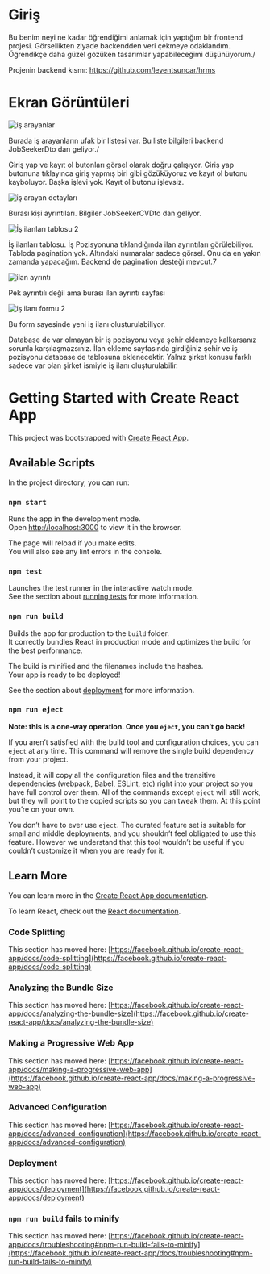 # Giriş

Bu benim neyi ne kadar öğrendiğimi anlamak için yaptığım bir frontend projesi.
Görsellikten ziyade backendden veri çekmeye odaklandım.
Öğrendikçe daha güzel gözüken tasarımlar yapabileceğimi düşünüyorum./

Projenin backend kısmı: https://github.com/leventsuncar/hrms



# Ekran Görüntüleri

![iş arayanlar](https://user-images.githubusercontent.com/80010942/124186987-c563da00-dac5-11eb-95c0-2d36f14e304d.PNG)

Burada iş arayanların ufak bir listesi var. Bu liste bilgileri backend JobSeekerDto dan geliyor./

Giriş yap ve kayıt ol butonları görsel olarak doğru çalışıyor.
Giriş yap butonuna tıklayınca giriş yapmış biri gibi gözüküyoruz ve kayıt ol butonu kayboluyor.
Başka işlevi yok. Kayıt ol butonu işlevsiz.



![iş arayan detayları](https://user-images.githubusercontent.com/80010942/124187164-1378dd80-dac6-11eb-9f17-9ac8b88af3d8.PNG)

Burası kişi ayrıntıları. Bilgiler JobSeekerCVDto dan geliyor.

![İş ilanları tablosu 2](https://user-images.githubusercontent.com/80010942/124187686-dc56fc00-dac6-11eb-9af7-edb98cb61a6a.PNG)

İş ilanları tablosu. İş Pozisyonuna tıklandığında ilan ayrıntıları görülebiliyor.
Tabloda pagination yok. Altındaki numaralar sadece görsel. Onu da en yakın zamanda yapacağım. Backend de pagination desteği mevcut.7

![ilan ayrıntı](https://user-images.githubusercontent.com/80010942/124187999-54bdbd00-dac7-11eb-97a0-57b8a2759e84.PNG)

Pek ayrıntılı değil ama burası ilan ayrıntı sayfası

![iş ilanı formu 2](https://user-images.githubusercontent.com/80010942/124187777-f8f33400-dac6-11eb-88f6-7af31ae08c5f.PNG)

Bu form sayesinde yeni iş ilanı oluşturulabiliyor.



Database de var olmayan bir iş pozisyonu veya şehir eklemeye kalkarsanız sorunla karşılaşmazsınız.
İlan ekleme sayfasında girdiğiniz şehir ve iş pozisyonu database de tablosuna eklenecektir.
Yalnız şirket konusu farklı sadece var olan şirket ismiyle iş ilanı oluşturulabilir.






# Getting Started with Create React App

This project was bootstrapped with [Create React App](https://github.com/facebook/create-react-app).

## Available Scripts

In the project directory, you can run:

### `npm start`

Runs the app in the development mode.\
Open [http://localhost:3000](http://localhost:3000) to view it in the browser.

The page will reload if you make edits.\
You will also see any lint errors in the console.

### `npm test`

Launches the test runner in the interactive watch mode.\
See the section about [running tests](https://facebook.github.io/create-react-app/docs/running-tests) for more information.

### `npm run build`

Builds the app for production to the `build` folder.\
It correctly bundles React in production mode and optimizes the build for the best performance.

The build is minified and the filenames include the hashes.\
Your app is ready to be deployed!

See the section about [deployment](https://facebook.github.io/create-react-app/docs/deployment) for more information.

### `npm run eject`

**Note: this is a one-way operation. Once you `eject`, you can’t go back!**

If you aren’t satisfied with the build tool and configuration choices, you can `eject` at any time. This command will remove the single build dependency from your project.

Instead, it will copy all the configuration files and the transitive dependencies (webpack, Babel, ESLint, etc) right into your project so you have full control over them. All of the commands except `eject` will still work, but they will point to the copied scripts so you can tweak them. At this point you’re on your own.

You don’t have to ever use `eject`. The curated feature set is suitable for small and middle deployments, and you shouldn’t feel obligated to use this feature. However we understand that this tool wouldn’t be useful if you couldn’t customize it when you are ready for it.

## Learn More

You can learn more in the [Create React App documentation](https://facebook.github.io/create-react-app/docs/getting-started).

To learn React, check out the [React documentation](https://reactjs.org/).

### Code Splitting

This section has moved here: [https://facebook.github.io/create-react-app/docs/code-splitting](https://facebook.github.io/create-react-app/docs/code-splitting)

### Analyzing the Bundle Size

This section has moved here: [https://facebook.github.io/create-react-app/docs/analyzing-the-bundle-size](https://facebook.github.io/create-react-app/docs/analyzing-the-bundle-size)

### Making a Progressive Web App

This section has moved here: [https://facebook.github.io/create-react-app/docs/making-a-progressive-web-app](https://facebook.github.io/create-react-app/docs/making-a-progressive-web-app)

### Advanced Configuration

This section has moved here: [https://facebook.github.io/create-react-app/docs/advanced-configuration](https://facebook.github.io/create-react-app/docs/advanced-configuration)

### Deployment

This section has moved here: [https://facebook.github.io/create-react-app/docs/deployment](https://facebook.github.io/create-react-app/docs/deployment)

### `npm run build` fails to minify

This section has moved here: [https://facebook.github.io/create-react-app/docs/troubleshooting#npm-run-build-fails-to-minify](https://facebook.github.io/create-react-app/docs/troubleshooting#npm-run-build-fails-to-minify)
